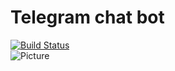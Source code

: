 # Telegram chat bot
[![Build Status](https://travis-ci.org/slenderock/restaurant-amelia.svg?branch=master)](https://travis-ci.org/slenderock/restaurant-amelia)  
![Picture](https://telegram.org/img/t_logo.png)
